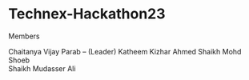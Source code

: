 # Technex-Hackathon23

Members

Chaitanya Vijay Parab – (Leader)
Katheem Kizhar Ahmed 
Shaikh Mohd Shoeb  
Shaikh Mudasser Ali
